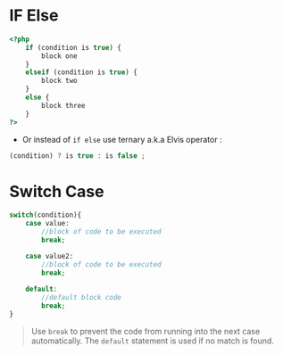 # IF Else

```php
<?php
    if (condition is true) {
        block one
    }
    elseif (condition is true) {
        block two
    }
    else {
        block three
    }
?>
```

- Or instead of `if else` use ternary a.k.a Elvis operator :

```php
(condition) ? is true : is false ;
```

# Switch Case

```php
switch(condition){
    case value:
        //block of code to be executed
        break;

    case value2:
        //block of code to be executed
        break;
    
    default:
        //default block code
        break;
}
```

> Use `break` to prevent the code from running into the next case automatically. The `default` statement is used if no match is found.

